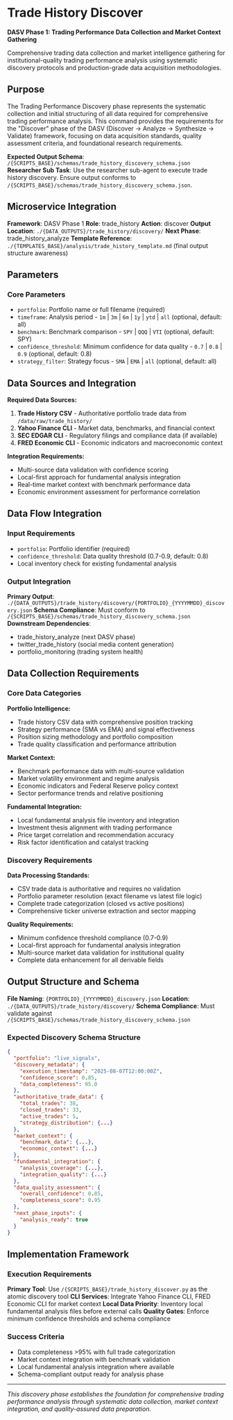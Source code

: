 # Trade History Discover

**DASV Phase 1: Trading Performance Data Collection and Market Context Gathering**

Comprehensive trading data collection and market intelligence gathering for institutional-quality trading performance analysis using systematic discovery protocols and production-grade data acquisition methodologies.

## Purpose

The Trading Performance Discovery phase represents the systematic collection and initial structuring of all data required for comprehensive trading performance analysis. This command provides the requirements for the "Discover" phase of the DASV (Discover → Analyze → Synthesize → Validate) framework, focusing on data acquisition standards, quality assessment criteria, and foundational research requirements.

**Expected Output Schema**: `/{SCRIPTS_BASE}/schemas/trade_history_discovery_schema.json`
**Researcher Sub Task**: Use the researcher sub-agent to execute trade history discovery. Ensure output conforms to `/{SCRIPTS_BASE}/schemas/trade_history_discovery_schema.json`.

## Microservice Integration

**Framework**: DASV Phase 1
**Role**: trade_history
**Action**: discover
**Output Location**: `./{DATA_OUTPUTS}/trade_history/discovery/`
**Next Phase**: trade_history_analyze
**Template Reference**: `./{TEMPLATES_BASE}/analysis/trade_history_template.md` (final output structure awareness)

## Parameters

### Core Parameters
- `portfolio`: Portfolio name or full filename (required)
- `timeframe`: Analysis period - `1m` | `3m` | `6m` | `1y` | `ytd` | `all` (optional, default: all)
- `benchmark`: Benchmark comparison - `SPY` | `QQQ` | `VTI` (optional, default: SPY)
- `confidence_threshold`: Minimum confidence for data quality - `0.7` | `0.8` | `0.9` (optional, default: 0.8)
- `strategy_filter`: Strategy focus - `SMA` | `EMA` | `all` (optional, default: all)

## Data Sources and Integration

**Required Data Sources:**
1. **Trade History CSV** - Authoritative portfolio trade data from `/data/raw/trade_history/`
2. **Yahoo Finance CLI** - Market data, benchmarks, and financial context
3. **SEC EDGAR CLI** - Regulatory filings and compliance data (if available)
4. **FRED Economic CLI** - Economic indicators and macroeconomic context

**Integration Requirements:**
- Multi-source data validation with confidence scoring
- Local-first approach for fundamental analysis integration
- Real-time market context with benchmark performance data
- Economic environment assessment for performance correlation

## Data Flow Integration

### Input Requirements
- `portfolio`: Portfolio identifier (required)
- `confidence_threshold`: Data quality threshold (0.7-0.9, default: 0.8)
- Local inventory check for existing fundamental analysis

### Output Integration
**Primary Output**: `./{DATA_OUTPUTS}/trade_history/discovery/{PORTFOLIO}_{YYYYMMDD}_discovery.json`
**Schema Compliance**: Must conform to `/{SCRIPTS_BASE}/schemas/trade_history_discovery_schema.json`
**Downstream Dependencies**:
- trade_history_analyze (next DASV phase)
- twitter_trade_history (social media content generation)
- portfolio_monitoring (trading system health)

## Data Collection Requirements

### Core Data Categories
**Portfolio Intelligence:**
- Trade history CSV data with comprehensive position tracking
- Strategy performance (SMA vs EMA) and signal effectiveness
- Position sizing methodology and portfolio composition
- Trade quality classification and performance attribution

**Market Context:**
- Benchmark performance data with multi-source validation
- Market volatility environment and regime analysis
- Economic indicators and Federal Reserve policy context
- Sector performance trends and relative positioning

**Fundamental Integration:**
- Local fundamental analysis file inventory and integration
- Investment thesis alignment with trading performance
- Price target correlation and recommendation accuracy
- Risk factor identification and catalyst tracking

### Discovery Requirements

**Data Processing Standards:**
- CSV trade data is authoritative and requires no validation
- Portfolio parameter resolution (exact filename vs latest file logic)
- Complete trade categorization (closed vs active positions)
- Comprehensive ticker universe extraction and sector mapping

**Quality Requirements:**
- Minimum confidence threshold compliance (0.7-0.9)
- Local-first approach for fundamental analysis integration
- Multi-source market data validation for institutional quality
- Complete data enhancement for all derivable fields

## Output Structure and Schema

**File Naming**: `{PORTFOLIO}_{YYYYMMDD}_discovery.json`
**Location**: `./{DATA_OUTPUTS}/trade_history/discovery/`
**Schema Compliance**: Must validate against `/{SCRIPTS_BASE}/schemas/trade_history_discovery_schema.json`

### Expected Discovery Schema Structure
```json
{
  "portfolio": "live_signals",
  "discovery_metadata": {
    "execution_timestamp": "2025-08-07T12:00:00Z",
    "confidence_score": 0.85,
    "data_completeness": 95.0
  },
  "authoritative_trade_data": {
    "total_trades": 38,
    "closed_trades": 33,
    "active_trades": 5,
    "strategy_distribution": {...}
  },
  "market_context": {
    "benchmark_data": {...},
    "economic_context": {...}
  },
  "fundamental_integration": {
    "analysis_coverage": {...},
    "integration_quality": {...}
  },
  "data_quality_assessment": {
    "overall_confidence": 0.85,
    "completeness_score": 0.95
  },
  "next_phase_inputs": {
    "analysis_ready": true
  }
}
```

## Implementation Framework

### Execution Requirements
**Primary Tool**: Use `/{SCRIPTS_BASE}/trade_history_discover.py` as the atomic discovery tool
**CLI Services**: Integrate Yahoo Finance CLI, FRED Economic CLI for market context
**Local Data Priority**: Inventory local fundamental analysis files before external calls
**Quality Gates**: Enforce minimum confidence thresholds and schema compliance

### Success Criteria
- Data completeness >95% with full trade categorization
- Market context integration with benchmark validation
- Local fundamental analysis integration where available
- Schema-compliant output ready for analysis phase

---

*This discovery phase establishes the foundation for comprehensive trading performance analysis through systematic data collection, market context integration, and quality-assured data preparation.*
